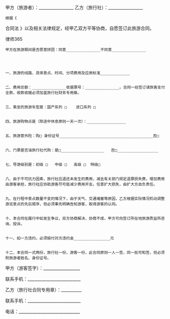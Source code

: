 
 


甲方（旅游者）：_________________
    乙方（旅行社）：_________________


    根据《
合同法
》以及相关法律规定，经甲乙双方平等协商，自愿签订此旅游合同。




 
律师365






    甲方在旅游期间是否愿意拼团：同意_______________不同意_______________




    一、旅游的线路、具体景点、时间、分项费用及应用标准_____________


    二、费用总额：_______________收据票号：_______________。合同一经签订请旅客支付全款，收款收据必须加盖旅行社财务专用章。


    三、乘坐的旅游车型是：国产系列 □    进口系列 □


    四、旅游购物点是（除途中休息原则一天一次）：_________________


    五、旅游意外险：购□ 身份证号_________________________________________否□


    六、门票是否油旅行社代购：是□___________________   否□__________________


    七、导游级别是：初级 □   中级 □   高级 □  特级□


    八、由于不可抗力因素，旅行社应退还未发生的费用，减去有关部门规定退票损失费，增加费用由游客承担，旅行社应协助游客尽可能减少费用开支。任意扩大损失，由扩大方自负责任。


    九、在行程中景点数量不变的情况下，由于天气、交通堵塞等原因，乙方根据实际情况机动调整游览景点的先后顺序，但必须事先明确告知游客，取得游客的认同。


    十、本合同在履行中如发生争议，双方协商解决，协商不成，甲方可向签订所在地旅游质监所咨询、投诉。


    十一、如一方违约，必须赔付对方违约金________________元


    十二、本合同一式两份，旅行社一份，游客一份，此合同原则一人一签，同一批可和签，但必须附旅游者姓名、身份证号。


 



 甲方（游客签字）：__________________
 
联系手机：__________________________
 
乙方（旅行社合同专用章）：__________
 
联系手机：__________________________
 
电话：______________________________
 

 
 

 
 
 
  
 
  
 
   


   
 

   


   


   
 
 
  
 
 
 

